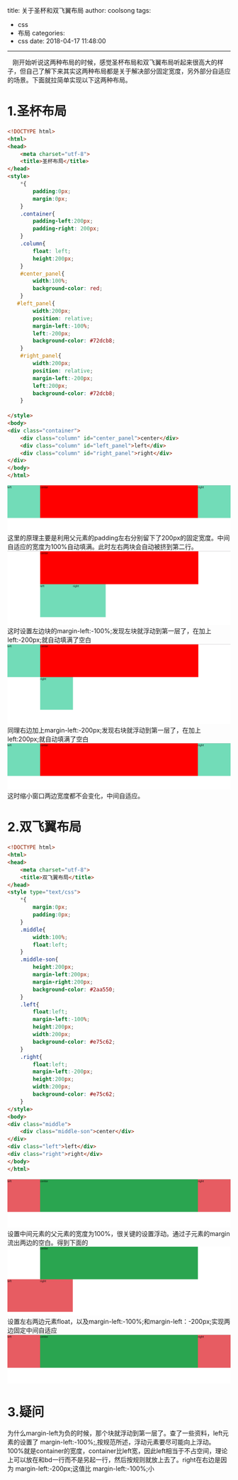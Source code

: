 title: 关于圣杯和双飞翼布局
author: coolsong
tags:
  - css
  - 布局
categories:
  - css
date: 2018-04-17 11:48:00
---

&nbsp;&nbsp;&nbsp;刚开始听说这两种布局的时候，感觉圣杯布局和双飞翼布局听起来很高大的样子，但自己了解下来其实这两种布局都是关于解决部分固定宽度，另外部分自适应的场景。下面就拉简单实现以下这两种布局。


# 1.圣杯布局
<!--more-->
```html
<!DOCTYPE html>
<html>
<head>
    <meta charset="utf-8">
    <title>圣杯布局</title>
</head>
<style>
    *{
        padding:0px;
        margin:0px;
    }
    .container{
        padding-left:200px;
        padding-right: 200px;
    }
    .column{
        float: left;
        height:200px;
    }
    #center_panel{
        width:100%;
        background-color: red;
    }
   #left_panel{
        width:200px;
        position: relative;
        margin-left:-100%;
        left:-200px;
        background-color: #72dcb8;
    }
    #right_panel{
        width:200px;
        position: relative;
        margin-left:-200px;
        left:200px;
        background-color: #72dcb8;
    }

</style>
<body>
<div class="container">
    <div class="column" id="center_panel">center</div>
    <div class="column" id="left_panel">left</div>
    <div class="column" id="right_panel">right</div>
</div>
</body>
</html>
```
![My Pic](/images/sheng.png)
这里的原理主要是利用父元素的padding左右分别留下了200px的固定宽度。中间自适应的宽度为100%自动填满。此时左右两块会自动被挤到第二行。
![My Pic](/images/sheng1.png)
这时设置左边块的margin-left:-100%;发现左块就浮动到第一层了，在加上left:-200px;就自动填满了空白
![My Pic](/images/sheng2.png)
同理右边加上margin-left:-200px;发现右块就浮动到第一层了，在加上left:200px;就自动填满了空白
![My Pic](/images/sheng.png)
这时缩小窗口两边宽度都不会变化，中间自适应。

# 2.双飞翼布局
```html
<!DOCTYPE html>
<html>
<head>
	<meta charset="utf-8">
	<title>双飞翼布局</title>
</head>
<style type="text/css">
	*{
		margin:0px;
		padding:0px;
	}
	.middle{
		width:100%;
		float:left;
	}
	.middle-son{
		height:200px;
		margin-left:200px;
		margin-right:200px;
		background-color: #2aa550;
	}
	.left{
		float:left;
		margin-left:-100%;
		height:200px;
		width:200px;
		background-color: #e75c62;
	}
	.right{
		float:left;
		margin-left:-200px;
		height:200px;
		width:200px;
		background-color: #e75c62;
	}
</style>
<body>
<div class="middle">
	<div class="middle-son">center</div>
</div>
<div class="left">left</div>
<div class="right">right</div>
</body>
</html>
```
![My Pic](/images/shuang.png)
设置中间元素的父元素的宽度为100%，很关键的设置浮动。通过子元素的margin流出两边的空白。得到下面的
![My Pic](/images/shuang1.png)
设置左右两边元素float，以及margin-left:-100%;和margin-left：-200px;实现两边固定中间自适应
![My Pic](/images/shuang.png)


# 3.疑问

为什么margin-left为负的时候，那个块就浮动到第一层了。查了一些资料，left元素的设置了 margin-left:-100%;,按规范所述，浮动元素要尽可能向上浮动。100%就是container的宽度，container比left宽，因此left相当于不占空间，理论上可以放在和bd一行而不是另起一行，然后按规则就放上去了。right在右边是因为 margin-left:-200px;这值比 margin-left:-100%;小

